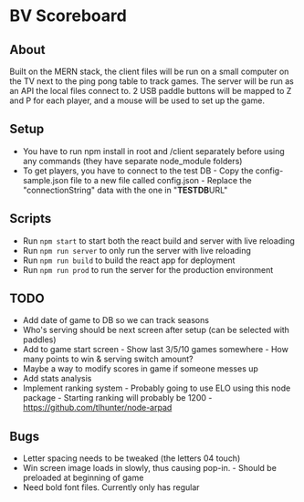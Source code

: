 # BV Scoreboard

## About

Built on the MERN stack, the client files will be run on a small computer on the TV next to the ping pong table to track games. The server will be run as an API the local files connect to. 2 USB paddle buttons will be mapped to Z and P for each player, and a mouse will be used to set up the game.

## Setup

-  You have to run npm install in root and /client separately before using any commands (they have separate node_module folders)
-  To get players, you have to connect to the test DB - Copy the config-sample.json file to a new file called config.json - Replace the "connectionString" data with the one in "**TESTDB**URL"

## Scripts

-  Run `npm start` to start both the react build and server with live reloading
-  Run `npm run server` to only run the server with live reloading
-  Run `npm run build` to build the react app for deployment
-  Run `npm run prod` to run the server for the production environment

## TODO

-  Add date of game to DB so we can track seasons
-  Who's serving should be next screen after setup (can be selected with paddles)
-  Add to game start screen - Show last 3/5/10 games somewhere - How many points to win & serving switch amount?
-  Maybe a way to modify scores in game if someone messes up
-  Add stats analysis
-  Implement ranking system - Probably going to use ELO using this node package - Starting ranking will probably be 1200 - https://github.com/tlhunter/node-arpad

## Bugs

-  Letter spacing needs to be tweaked (the letters 04 touch)
-  Win screen image loads in slowly, thus causing pop-in. - Should be preloaded at beginning of game
-  Need bold font files. Currently only has regular
